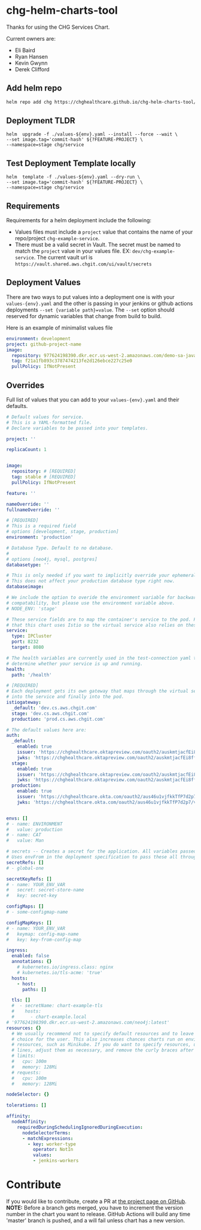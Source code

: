 # chg-helm-charts-tool

Thanks for using the CHG Services Chart.

Current owners are:
- Eli Baird
- Ryan Hansen
- Kevin Gwynn
- Derek Clifford



## Add helm repo
```BASH
helm repo add chg https://chghealthcare.github.io/chg-helm-charts-tool/
```

## Deployment TLDR
```
helm  upgrade -f ./values-${env}.yaml --install --force --wait \
--set image.tag='commit-hash' ${?FEATURE-PROJECT} \
--namespace=stage chg/service 
```
## Test Deployment Template locally
```
helm  template -f ./values-${env}.yaml --dry-run \
--set image.tag='commit-hash' ${?FEATURE-PROJECT} \
--namespace=stage chg/service 
```
## Requirements 
Requirements for a helm deployment include the following: 
- Values files must include a `project` value that contains the name of your repo/project `chg-example-service`.
- There must be a valid secret in Vault. The secret must be named to match the `project` value in your values file. EX: `dev/chg-example-service`. The current vault url is `https://vault.shared.aws.chgit.com/ui/vault/secrets`

## Deployment Values
There are two ways to put values into a deployment one is with your `values-{env}.yaml` and the other is passing in your jenkins or github actions deployments `--set {variable path}=value`. The `--set` option should reserved for dynamic variables that change from build to build.

Here is an example of minimalist values file
```yaml
environment: development
project: github-project-name
image:
  repository: 977624198390.dkr.ecr.us-west-2.amazonaws.com/demo-sa-java-service
  tag: f21a1fb893c3787474213fe2d126ebce227c25e0
  pullPolicy: IfNotPresent
```

## Overrides
Full list of values that you can add to your `values-{env}.yaml` and their defaults.

```yaml
# Default values for service.
# This is a YAML-formatted file.
# Declare variables to be passed into your templates.

project: ''

replicaCount: 1


image:
  repository: # [REQUIRED]
  tag: stable # [REQUIRED]
  pullPolicy: IfNotPresent

feature: ''

nameOverride: ''
fullnameOverride: ''

# [REQUIRED]
# This is a required field
# options [development, stage, production]
environment: 'production'

# Database Type. Default to no database. 
#
# options [neo4j, mysql, postgres]
databasetype: ''

# This is only needed if you want to implicitly override your ephemeral feature branch database
# This does not affect your production database type right now.
databaseimage: 

# We include the option to overide the environment variable for backwards
# compatability, but please use the environment variable above.
# NODE_ENV: 'stage'

# These service fields are to map the container's service to the pod. Please note
# that this chart uses Istio so the virtual service also relies on these values.
service:
  type: IPCluster
  port: 8232
  target: 8080

# The health variables are currently used in the test-connection yaml to help
# determine whether your service is up and running.
health:
  path: '/health'

# [REQUIRED]
# Each deployment gets its own gateway that maps through the virtual service
# into the service and finally into the pod.
istiogateway:
  _default: 'dev.cs.aws.chgit.com'
  stage: 'dev.cs.aws.chgit.com'
  production: 'prod.cs.aws.chgit.com'

# The default values here are: 
auth:
  _default:
    enabled: true
    issuer: 'https://chghealthcare.oktapreview.com/oauth2/auskmtjacfEi8ffM60h7'
    jwks: 'https://chghealthcare.oktapreview.com/oauth2/auskmtjacfEi8ffM60h7/v1/keys'
  stage:
    enabled: true
    issuer: 'https://chghealthcare.oktapreview.com/oauth2/auskmtjacfEi8ffM60h7'
    jwks: 'https://chghealthcare.oktapreview.com/oauth2/auskmtjacfEi8ffM60h7/v1/keys'
  production:
    enabled: true
    issuer: 'https://chghealthcare.okta.com/oauth2/aus46u1vjfkkTfP7d2p7'
    jwks: 'https://chghealthcare.okta.com/oauth2/aus46u1vjfkkTfP7d2p7/v1/keys'


envs: []
# - name: ENVIRONMENT
#   value: production
# - name: CAT
#   value: Man

# secrets -- Creates a secret for the application. All variables passed in env.
# Uses envFrom in the deployment specification to pass these all through.
secretRefs: []
# - global-one

secretKeyRefs: []
# - name: YOUR_ENV_VAR
#   secret: secret-store-name
#   key: secret-key

configMaps: []
# - some-configmap-name

configMapKeys: []
# - name: YOUR_ENV_VAR
#   keymap: config-map-name
#   key: key-from-config-map

ingress:
  enabled: false
  annotations: {}
    # kubernetes.io/ingress.class: nginx
    # kubernetes.io/tls-acme: 'true'
  hosts:
    - host: 
      paths: []

  tls: []
  #  - secretName: chart-example-tls
  #    hosts:
  #      - chart-example.local
# '977624198390.dkr.ecr.us-west-2.amazonaws.com/neo4j:latest'
resources: {}
  # We usually recommend not to specify default resources and to leave this as a conscious
  # choice for the user. This also increases chances charts run on environments with minimal
  # resources, such as Minikube. If you do want to specify resources, uncomment the following
  # lines, adjust them as necessary, and remove the curly braces after 'resources:'.
  # limits:
  #   cpu: 100m
  #   memory: 128Mi
  # requests:
  #   cpu: 100m
  #   memory: 128Mi

nodeSelector: {}

tolerations: []

affinity:
  nodeAffinity:
    requiredDuringSchedulingIgnoredDuringExecution:
      nodeSelectorTerms:
      - matchExpressions:
        - key: worker-type
          operator: NotIn
          values:
          - jenkins-workers
```

# Contribute
If you would like to contribute, create a PR at [the project page on GitHub](https://github.com/chghealthcare/chg-helm-charts-tool).
**NOTE:** Before a branch gets merged, you have to increment the version number in the chart you want to release.
GitHub Actions will build any time 'master' branch is pushed, and a will fail unless chart has a new version.